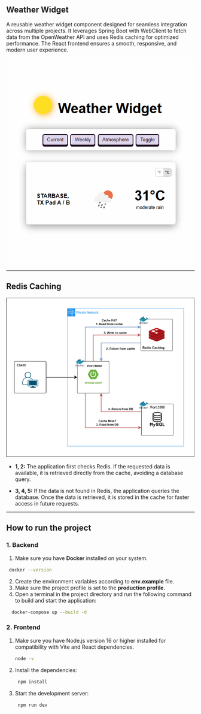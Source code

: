 ## Weather Widget

A reusable weather widget component designed for seamless integration across multiple projects.
It leverages Spring Boot with WebClient to fetch data from the OpenWeather API and uses Redis caching for optimized performance.
The React frontend ensures a smooth, responsive, and modern user experience.

<div align="center">
  <img src="docs/weather-widget.gif" alt="widget-functionality" />
</div>

---

## Redis Caching

<div align="center">
  <img src="docs/RedisCaching.png" alt="github-actions" />
</div>

- **1, 2:** The application first checks Redis. If the requested data is available, it is retrieved directly from the cache, avoiding a database query.

- **3, 4, 5:** If the data is not found in Redis, the application queries the database. Once the data is retrieved, it is stored in the cache for faster access in future requests.

---

## How to run the project

### 1. Backend

1. Make sure you have **Docker** installed on your system.
 ```bash
  docker --version
 ```
2. Create the environment variables according to **env.example** file.
3. Make sure the project profile is set to the **production profile**.
4. Open a terminal in the project directory and run the following command to build and start the application:

```bash
  docker-compose up --build -d
 ```

### 2. Frontend

1. Make sure you have Node.js version 16 or higher installed for compatibility with Vite and React dependencies.
    ```bash 
    node -v
   ```
3. Install the dependencies:
   ```bash 
    npm install
   ```
4. Start the development server:
   ```bash 
    npm run dev
   ```